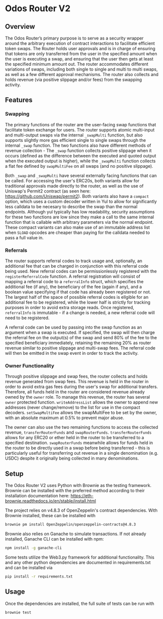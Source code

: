 # Odos Router V2

## Overview

The Odos Router’s primary purpose is to serve as a security wrapper around the arbitrary execution of contract interactions to facilitate efficient token swaps. The Router holds user approvals and is in charge of ensuring that tokens are only transferred from the user in the specified amount when the user is executing a swap, and ensuring that the user then gets at least the specified minimum amount out. The router accommodates different variations of swaps, including both single to single and multi to multi swaps, as well as a few different approval mechanisms. The router also collects and holds revenue (via positive slippage and/or fees) from the swapping activity.

## Features

### Swapping

The primary functions of the router are the user-facing swap functions that facilitate token exchange for users. The router supports atomic multi-input and multi-output swaps via the internal `_swapMulti` function, but also supports slightly more gas efficient single to single swaps through the internal `_swap` function. The two functions also have different methods of revenue collection - The `_swap` function collects positive slippage when it occurs (defined as the difference between the executed and quoted output when the executed output is higher), while the `_swapMulti` function collects a flat fee defined by `swapMultiFee` on all swaps (and no positive slippage).

Both `_swap` and `_swapMulti` have several externally facing functions that can be called. For accessing the user's ERC20s, both variants allow for traditional approvals made directly to the router, as well as the use of Uniswap's Permit2 contract (as seen here: https://github.com/Uniswap/permit2). Both variants also have a `compact` option, which uses a custom decoder written in Yul to allow for significantly less calldata to be necesary to describe the swap than the normal endpoints. Although yul typically has low readability, security assumptions for these two functions are low since they make a call to the same internal function that is callable with arbitrary parameters via the normal endpoint. These compact variants can also make use of an immutable address list when `SLOAD` opcodes are cheaper than paying for the calldata needed to pass a full value in.

### Referrals 

The router supports referral codes to track usage and, optionally, an additional fee that can be charged in conjunction with this referral code being used. New referral codes can be permissionlessly registered with the `registerReferralCode` function. A referral registration will consist of mapping a referral code to a `referralInfo` struct, which specifies the additional fee (if any), the beneficiary of the fee (again if any), and a boolean value specifying if that code has already been registered or not. The largest half of the space of possible referral codes is ellgible for an additional fee to be registered, while the lower half is strictly for tracking purposes in order to avoid extra storage reads. Once registered, `referralInfo` is immutable - if a change is needed, a new referral code will need to be registered. 

A referral code can be used by passing into the swap function as an argument when a swap is executed. If specified, the swap will then charge the referral fee on the output(s) of the swap and send 80% of the fee to the specified beneficiary immediately, retaining the remaining 20% as router revenue similar to positive slippage and multi-swap fees. The referral code will then be emitted in the swap event in order to track the activity.

### Owner Functionality

Through positive slippage and swap fees, the router collects and holds revenue generated from swap fees. This revenue is held in the router in order to avoid extra gas fees during the user's swap for additional transfers. Therefore, all funds held in the router are considered revenue already owned by the `owner` role. To manage this revenue, the router has several `owner` protected function. `writeAddressList` allows the owner to append new addresses (never change/remove) to the list for use in the compact decoders. `setSwapMultiFee` allows the swapMultiFee to be set by the owner, with an absolute maximum at 0.5% to prevent major abuse. 

The owner can also use the two remaining functions to access the collected revenue, `transferRouterFunds` and `swapRouterFunds`. `transferRouterFunds` allows for any ERC20 or ether held in the router to be transferred to a specified destination. `swapRouterFunds` meanwhile allows for funds held in the router to be directly used in a swap before being transferred - this is particularly useful for transferring out revenue in a single denomination (e.g. USDC) despite it originally being collected in many denominations.

## Setup

The Odos Router V2 uses Python with Brownie as the testing framework. Brownie can be installed with the preferred method according to their installation documentation here: https://eth-brownie.readthedocs.io/en/stable/install.html

The project relies on v4.8.3 of OpenZeppelin's contract dependencies. With Brownie installed, these can be installed with

```bash
brownie pm install OpenZeppelin/openzeppelin-contracts@4.8.3
```

Brownie also relies on Ganache to simulate transactions. If not already installed, Ganache CLI can be installed with npm:

```bash
npm install -g ganache-cli
```

Some tests utilize the Web3.py framework for additional functionality. This and any other python dependencies are documented in requirements.txt and can be installed via

```bash
pip install -r requirements.txt
```

## Usage

Once the dependencies are installed, the full suite of tests can be run with

```bash
brownie test
```